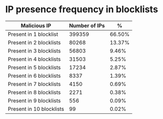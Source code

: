 # IP presence frequency in blocklists
| Malicious IP | Number of IPs | % |
|----|----|----|
| Present in 1 blocklist | 399359 | 66.50% |
| Present in 2 blocklists | 80268 | 13.37% |
| Present in 3 blocklists | 56803 | 9.46% |
| Present in 4 blocklists | 31503 | 5.25% |
| Present in 5 blocklists | 17234 | 2.87% |
| Present in 6 blocklists | 8337 | 1.39% |
| Present in 7 blocklists | 4150 | 0.69% |
| Present in 8 blocklists | 2271 | 0.38% |
| Present in 9 blocklists | 556 | 0.09% |
| Present in 10 blocklists | 99 | 0.02% |
